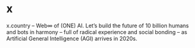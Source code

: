 # x
x.country – Web∞ of (ONE) AI. Let’s build the future of 10 billion humans and bots in harmony – full of radical experience and social bonding – as Artificial General Intelligence (AGI) arrives in 2020s.
